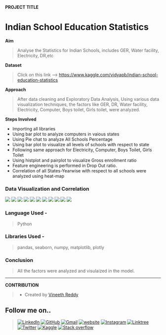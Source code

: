 **PROJECT TITLE**

# Indian School Education Statistics

**Aim**
>Analyse the Statistics for Indian Schools, includes GER, Water facility, Electricity, DR,etc

**Dataset**
>Click on this link --> https://www.kaggle.com/vidyapb/indian-school-education-statistics

**Approach**
>After data cleaning and Exploratory Data Analysis, Using various data visualization techniques, the factors like GER, DR, Water facility, Electricity, Computer, Boys toilet, Girls toilet, were analyzed.

**Steps Involved**
- Importing all libraries
- Using bar plot to analyze computers in vaious states
- Using Pie chat to analyze All Schools Percentage
- Using bar plot to visualize all levels of schools with respect to state
- Following same approach for Electricity, Computer, Boys Toilet, Girls Toilet
- Using histplot and pairplot to visualize Gross enrollment ratio
- Feature engineering is performed in Drop Out ratio.
- Correlation of all States-Yearwise with respect to all schools were analyzed using heat-map


### Data Visualization and Correlation
<img src="https://github.com/snega16/ML-Crate/blob/snega16/Indian%20School%20Education%20Statistics/Images/comp_bar_plot">
<img src="https://github.com/snega16/ML-Crate/blob/snega16/Indian%20School%20Education%20Statistics/Images/pie_chart">
<img src="https://github.com/snega16/ML-Crate/blob/snega16/Indian%20School%20Education%20Statistics/Images/comp-tn.png">
<img src="https://github.com/snega16/ML-Crate/blob/snega16/Indian%20School%20Education%20Statistics/Images/water_bar_plot">
<img src="https://github.com/snega16/ML-Crate/blob/snega16/Indian%20School%20Education%20Statistics/Images/water_kerala.png">
<img src="https://github.com/snega16/ML-Crate/blob/snega16/Indian%20School%20Education%20Statistics/Images/elec_andhra.png">
<img src="https://github.com/snega16/ML-Crate/blob/snega16/Indian%20School%20Education%20Statistics/Images/boys_rajastan.png">
<img src="https://github.com/snega16/ML-Crate/blob/snega16/Indian%20School%20Education%20Statistics/Images/girls_tripura.png">
<img src="https://github.com/snega16/ML-Crate/blob/snega16/Indian%20School%20Education%20Statistics/Images/gross_hist.png">
<img src="https://github.com/snega16/ML-Crate/blob/snega16/Indian%20School%20Education%20Statistics/Images/gross_pair.png">
<img src="https://github.com/snega16/ML-Crate/blob/snega16/Indian%20School%20Education%20Statistics/Images/dropout_corr.png">

### Language Used - 
>Python
### Libraries Used -
>pandas, seaborn, numpy, matplotlib, plotly
### Conclusion
>All the factors were analyzed and visulaized in the model.
<hr>

**CONTRIBUTION**

>- Created by [Vineeth Reddy](https://linktr.ee/vineethreddy1997)

## Follow me on..
>[![LinkedIn](https://img.shields.io/badge/linkedin-%230077B5.svg?style=for-the-badge&logo=linkedin&logoColor=white)](https://www.linkedin.com/in/vineethreddy1997/)
[![GitHub](https://img.shields.io/badge/github-%23121011.svg?style=for-the-badge&logo=github&logoColor=white)](https://github.com/VineethReddy1997)
[![Gmail](https://img.shields.io/badge/Gmail-D14836?style=for-the-badge&logo=gmail&logoColor=white)](mailto:vineethreddywithds@gmail.com)
[![website](https://img.shields.io/badge/website-000000?style=for-the-badge&logo=About.me&logoColor=white)](https://vineethdata.github.io/)
[![Instagram](https://img.shields.io/badge/Instagram-E4405F?style=for-the-badge&logo=instagram&logoColor=white)](https://www.instagram.com/vineeth_reddy_2426/)
[![Linktree](https://img.shields.io/badge/linktree-39E09B?style=for-the-badge&logo=linktree&logoColor=white)](https://linktr.ee/vineethreddy1997)
[![Twitter](https://img.shields.io/badge/Twitter-1DA1F2?style=for-the-badge&logo=twitter&logoColor=white)](https://twitter.com/gangulavineeth1)
[![Kaggle](https://img.shields.io/badge/Kaggle-20BEFF?style=for-the-badge&logo=Kaggle&logoColor=white)](https://www.kaggle.com/vineethreddygangula)
[![Stack overflow](https://img.shields.io/badge/Stack_Overflow-FE7A16?style=for-the-badge&logo=stack-overflow&logoColor=white)](https://stackoverflow.com/users/18168904/vineeth-reddy-gangula)


